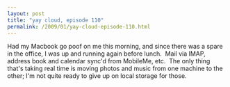 ```yaml
---
layout: post
title: "yay cloud, episode 110"
permalink: /2009/01/yay-cloud-episode-110.html
---
```


<p>Had my Macbook go poof on me this morning, and since there was a spare in the office, I was up and running again before lunch. &#0160;Mail via IMAP, address book and calendar sync&#39;d from MobileMe, etc. &#0160;The only thing that&#39;s taking real time is moving photos and music from one machine to the other; I&#39;m not quite ready to give up on local storage for those.</p>


